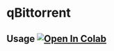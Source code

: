 # qBittorrent

## Usage [![Open In Colab](https://colab.research.google.com/assets/colab-badge.svg)](https://colab.research.google.com/github/imgload/qBittorrent/blob/master/qBittorrent.ipynb)
